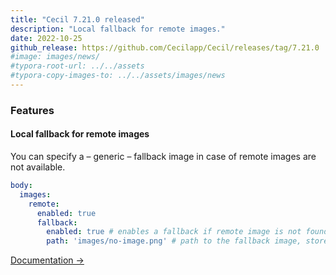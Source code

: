 ```yaml
---
title: "Cecil 7.21.0 released"
description: "Local fallback for remote images."
date: 2022-10-25
github_release: https://github.com/Cecilapp/Cecil/releases/tag/7.21.0
#image: images/news/
#typora-root-url: ../../assets
#typora-copy-images-to: ../../assets/images/news
---
```


### Features

#### Local fallback for remote images

You can specify a – generic – fallback image in case of remote images are not available.

```yaml
body:
  images:
    remote:
      enabled: true
      fallback:
        enabled: true # enables a fallback if remote image is not found (false by default)
        path: 'images/no-image.png' # path to the fallback image, stored in `assets` dir (empty by default)
```

[Documentation →](https://cecil.app/documentation/configuration/#body)
